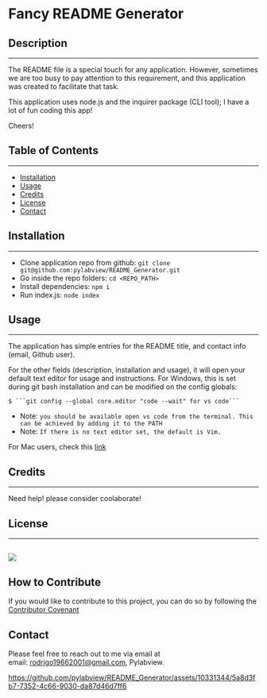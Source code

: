 
# Fancy README Generator

## Description
_______________________________________
The README file is a special touch for any application. However, sometimes we are too busy to pay attention to this requirement, and this application was created to facilitate that task. 

This application uses node.js and the inquirer package (CLI tool); I have a lot of fun coding this app!

Cheers!


## Table of Contents
_______________________________________

- [Installation](#installation)
- [Usage](#usage)
- [Credits](#credits)
- [License](#license)
- [Contact](#contact)

## Installation
_______________________________________

- Clone application repo from github:
```git clone git@github.com:pylabview/README_Generator.git```
- Go inside the repo folders:
```cd <REPO_PATH>```
- Install dependencies:
```npm i```
- Run index.js:
```node index```


## Usage
_______________________________________

The application has simple entries for the README title,  and contact info (email, Github user). 

For the other fields (description, installation and usage), it will open your default text editor for
usage and instructions. For Windows, this is set during git bash installation and can be modified on the config globals:

	$ ```git config --global core.editor "code --wait" for vs code```

- Note: ```you should be available open vs code from the terminal. This can be achieved by adding it to the PATH```
- Note: ```If there is no text editor set, the default is Vim.```

For Mac users, check this [link](https://www.macinstruct.com/tutorials/how-to-set-nano-as-the-default-editor-for-git-on-your-mac/)




## Credits
_______________________________________

Need help! please consider coolaborate!


## License
_______________________________________

![](https://img.shields.io/badge/license-ISC-green)
---


## How to Contribute

If you would like to contribute to this project, you can do so by following the [Contributor Covenant](https://www.contributor-covenant.org/)

## Contact

Please feel free to reach out to me via email at <br>
email: rodrigo19662001@gmail.com, Pylabview.


https://github.com/pylabview/README_Generator/assets/10331344/5a8d3fb7-7352-4c66-9030-da87d46d7ff6

